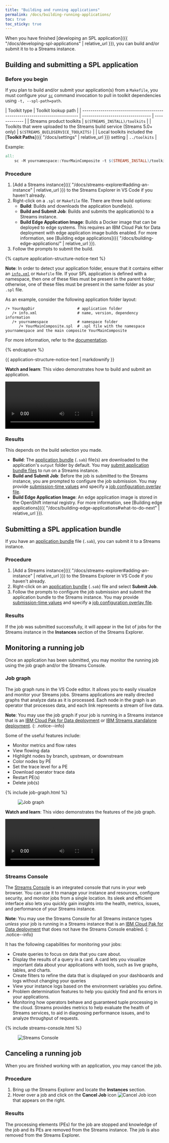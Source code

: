 ```yaml
---
title: "Building and running applications"
permalink: /docs/building-running-applications/
toc: true
toc_sticky: true
---
```


When you have finished [developing an SPL application]({{ "/docs/developing-spl-applications" | relative_url }}), you can build and/or submit it to to a Streams instance.

## Building and submitting a SPL application

### Before you begin

If you plan to build and/or submit your application(s) from a `Makefile`, you must configure your [`sc`](https://www.ibm.com/support/knowledgecenter/en/SSCRJU_4.3.0/com.ibm.streams.ref.doc/doc/sc.html) command invocation to pull in toolkit dependencies using `-t, --spl-path=path`.

| Toolkit type                                                                 | Toolkit lookup path                |
| ---------------------------------------------------------------------------- | ---------------------------------- | ------------- |
| Streams product toolkits                                                     | `$(STREAMS_INSTALL)/toolkits`      |
| Toolkits that were uploaded to the Streams build service (Streams 5.0+ only) | `$(STREAMS_BUILDSERVICE_TOOLKITS)` |
| Local toolkits included the [**Toolkit Paths**]({{ "/docs/settings"          | relative_url }}) setting           | `../toolkits` |

Example:

```makefile
all:
	sc -M yournamespace::YourMainComposite -t $(STREAMS_INSTALL)/toolkits:$(STREAMS_BUILDSERVICE_TOOLKITS):../toolkits
```

### Procedure

1.  [Add a Streams instance]({{ "/docs/streams-explorer#adding-an-instance" | relative_url }}) to the Streams Explorer in VS Code if you haven't already.
1.  Right-click on a `.spl` or `Makefile` file. There are three build options:
    - **Build**: Builds and downloads the application bundle(s).
    - **Build and Submit Job**: Builds and submits the application(s) to a Streams instance.
    - **Build Edge Application Image**: Builds a Docker image that can be deployed to edge systems. This requires an IBM Cloud Pak for Data deployment with edge application image builds enabled. For more information, see [Building edge applications]({{ "/docs/building-edge-applications/" | relative_url }}).
1.  Follow the prompts to submit the build.

{% capture application-structure-notice-text %}

**Note**: In order to detect your application folder, ensure that it contains either an [`info.xml`](https://www.ibm.com/support/knowledgecenter/en/SSCRJU_5.3/com.ibm.streams.dev.doc/doc/toolkitinformationmodelfile.html) or `Makefile` file. If your SPL application is defined with a namespace, then one of these files must be present in the parent folder; otherwise, one of these files must be present in the same folder as your `.spl` file.

As an example, consider the following application folder layout:

```
/+ YourAppDir                   # application folder
   /+ info.xml                  # name, version, dependency information
   /+ yournamespace             # namespace folder
      /+ YourMainComposite.spl  # .spl file with the namespace yournamespace and the main composite YourMainComposite
```

For more information, refer to the [documentation](https://www.ibm.com/support/knowledgecenter/en/SSCRJU_5.3/com.ibm.streams.dev.doc/doc/appdirlayout.html).

{% endcapture %}

<div class="notice--info">
  {{ application-structure-notice-text | markdownify }}
</div>

<div class="notice--video">
  <p><strong>Watch and learn</strong>: This video demonstrates how to build and submit an application.</p>
  <video class="tutorial-video" src="{{ site.videos.building_running_applications.build_submit_spl_application }}" controls></video>
</div>

### Results

This depends on the build selection you made.

- **Build**: The [application bundle](https://www.ibm.com/support/knowledgecenter/en/SSCRJU_5.3/com.ibm.streams.dev.doc/doc/applicationbundle.html) (`.sab`) file(s) are downloaded to the application's `output` folder by default. You may [submit application bundle files](#submitting-a-spl-application-bundle) to run on a Streams instance.
- **Build and Submit Job**: Before the job is submitted to the Streams instance, you are prompted to configure the job submission. You may provide [submission-time values](https://www.ibm.com/support/knowledgecenter/en/SSCRJU_5.3/com.ibm.streams.dev.doc/doc/submissionvalues.html) and specify a [job configuration overlay file](https://www.ibm.com/support/knowledgecenter/en/SSCRJU_5.3/com.ibm.streams.dev.doc/doc/dev_job_configuration_overlays.html).
- **Build Edge Application Image**: An edge application image is stored in the OpenShift internal registry. For more information, see [Building edge applications]({{ "/docs/building-edge-applications#what-to-do-next" | relative_url }}).

## Submitting a SPL application bundle

If you have an [application bundle](https://www.ibm.com/support/knowledgecenter/en/SSCRJU_5.3/com.ibm.streams.dev.doc/doc/applicationbundle.html) file (`.sab`), you can submit it to a Streams instance.

### Procedure

1.  [Add a Streams instance]({{ "/docs/streams-explorer#adding-an-instance" | relative_url }}) to the Streams Explorer in VS Code if you haven't already.
1.  Right-click on an [application bundle](https://www.ibm.com/support/knowledgecenter/en/SSCRJU_5.3/com.ibm.streams.dev.doc/doc/applicationbundle.html) (`.sab`) file and select **Submit Job**.
1.  Follow the prompts to configure the job submission and submit the application bundle to the Streams instance. You may provide [submission-time values](https://www.ibm.com/support/knowledgecenter/en/SSCRJU_5.3/com.ibm.streams.dev.doc/doc/submissionvalues.html) and specify a [job configuration overlay file](https://www.ibm.com/support/knowledgecenter/en/SSCRJU_5.3/com.ibm.streams.dev.doc/doc/dev_job_configuration_overlays.html).

### Results

If the job was submitted successfully, it will appear in the list of jobs for the Streams instance in the **Instances** section of the Streams Explorer.

## Monitoring a running job

Once an application has been submitted, you may monitor the running job using the job graph and/or the Streams Console.

### Job graph

The job graph runs in the VS Code editor. It allows you to easily visualize and monitor your Streams jobs. Streams applications are really directed graphs that analyze data as it is processed. Each node in the graph is an operator that processes data, and each link represents a stream of live data.

**Note**: You may use the job graph if your job is running in a Streams instance that is an [IBM Cloud Pak for Data deployment](https://www.ibm.com/support/producthub/icpdata/docs/content/SSQNUZ_current/cpd/svc/streams/developing-intro.html) or [IBM Streams standalone deployment](https://www.ibm.com/support/knowledgecenter/en/SSCRJU_5.2.0/com.ibm.streams.welcome.doc/doc/kc-homepage.html).
{: .notice--info}

Some of the useful features include:

- Monitor metrics and flow rates
- View flowing data
- Highlight nodes by branch, upstream, or downstream
- Color nodes by PE
- Set the trace level for a PE
- Download operator trace data
- Restart PE(s)
- Delete job(s)

{% include job-graph.html %}

<figure>
  <img src="{{ "/assets/images/building-running-applications/job-graph.png" | relative_url }}" alt="Job graph" title="Job graph">
</figure>

<div class="notice--video">
  <p><strong>Watch and learn</strong>: This video demonstrates the features of the job graph.</p>
  <video class="tutorial-video" src="https://ibm.box.com/shared/static/q8p42hup8zmoa5i28osyxbtwn0soxn6t.mp4" controls></video>
</div>

### Streams Console

The [Streams Console](https://www.ibm.com/support/knowledgecenter/en/SSCRJU_5.3/com.ibm.streams.welcome.doc/doc/console.html) is an integrated console that runs in your web browser. You can use it to manage your instance and resources, configure security, and monitor jobs from a single location. Its sleek and efficient interface also lets you quickly gain insights into the health, metrics, issues, and performance of your Streams instance.

**Note**: You may use the Streams Console for all Streams instance types _unless_ your job is running in a Streams instance that is an [IBM Cloud Pak for Data deployment](https://www.ibm.com/support/producthub/icpdata/docs/content/SSQNUZ_current/cpd/svc/streams/developing-intro.html) that does not have the Streams Console enabled.
{: .notice--info}

It has the following capabilities for monitoring your jobs:

- Create queries to focus on data that you care about.
- Display the results of a query in a card. A card lets you visualize important data about your applications with tools, such as live graphs, tables, and charts.
- Create filters to refine the data that is displayed on your dashboards and logs without changing your queries
- View your instance logs based on the environment variables you define.
- Problem determination features to help you quickly find and fix errors in your applications.
- Monitoring how operators behave and guaranteed tuple processing in the cloud. Streams provides metrics to help evaluate the health of Streams services, to aid in diagnosing performance issues, and to analyze throughput of requests.

{% include streams-console.html %}

<figure>
  <img src="{{ "/assets/images/building-running-applications/streams-console.png" | relative_url }}" alt="Streams Console" title="Streams Console">
</figure>

## Canceling a running job

When you are finished working with an application, you may cancel the job.

### Procedure

1.  Bring up the Streams Explorer and locate the **Instances** section.
1.  Hover over a job and click on the **Cancel Job** icon <img src="{{ site.github_icon_prefix }}/delete.svg?raw=true" alt="Cancel Job icon" title="Cancel Job" class="editor-button"> that appears on the right.

### Results

The processing elements (PEs) for the job are stopped and knowledge of the job and its PEs are removed from the Streams instance. The job is also removed from the Streams Explorer.

